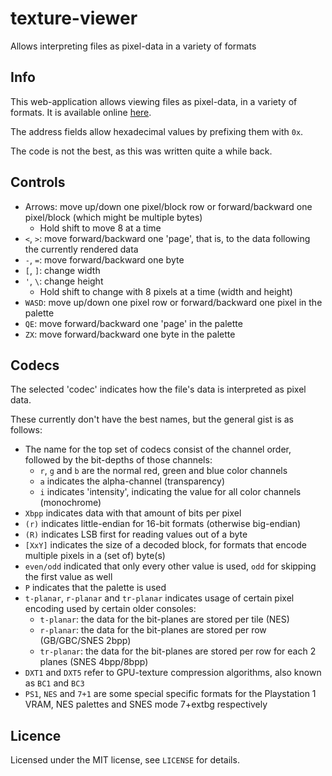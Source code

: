 # texture-viewer
Allows interpreting files as pixel-data in a variety of formats

## Info

This web-application allows viewing files as pixel-data, in a variety of formats.
It is available online [here](https://elzo-d.github.io/texture-viewer/).

The address fields allow hexadecimal values by prefixing them with `0x`.

The code is not the best, as this was written quite a while back.

## Controls

- Arrows: move up/down one pixel/block row or forward/backward one pixel/block (which might be multiple bytes)
  - Hold shift to move 8 at a time
- `<`, `>`: move forward/backward one 'page', that is, to the data following the currently rendered data
- `-`, `=`: move forward/backward one byte
- `[`, `]`: change width
- `'`, `\`: change height
  - Hold shift to change with 8 pixels at a time (width and height)
- `WASD`: move up/down one pixel row or forward/backward one pixel in the palette
- `QE`: move forward/backward one 'page' in the palette
- `ZX`: move forward/backward one byte in the palette

## Codecs

The selected 'codec' indicates how the file's data is interpreted as pixel data.

These currently don't have the best names, but the general gist is as follows:
- The name for the top set of codecs consist of the channel order, followed by the bit-depths of those channels:
  - `r`, `g` and `b` are the normal red, green and blue color channels
  - `a` indicates the alpha-channel (transparency)
  - `i` indicates 'intensity', indicating the value for all color channels (monochrome)
- `Xbpp` indicates data with that amount of bits per pixel
- `(r)` indicates little-endian for 16-bit formats (otherwise big-endian)
- `(R)` indicates LSB first for reading values out of a byte
- `[XxY]` indicates the size of a decoded block, for formats that encode multiple pixels in a (set of) byte(s)
- `even/odd` indicated that only every other value is used, `odd` for skipping the first value as well
- `P` indicates that the palette is used
- `t-planar`, `r-planar` and `tr-planar` indicates usage of certain pixel encoding used by certain older consoles:
  - `t-planar`: the data for the bit-planes are stored per tile (NES)
  - `r-planar`: the data for the bit-planes are stored per row (GB/GBC/SNES 2bpp)
  - `tr-planar`: the data for the bit-planes are stored per row for each 2 planes (SNES 4bpp/8bpp)
- `DXT1` and `DXT5` refer to GPU-texture compression algorithms, also known as `BC1` and `BC3`
- `PS1`, `NES` and `7+1` are some special specific formats for the Playstation 1 VRAM, NES palettes and SNES mode 7+extbg respectively

## Licence

Licensed under the MIT license, see `LICENSE` for details.
